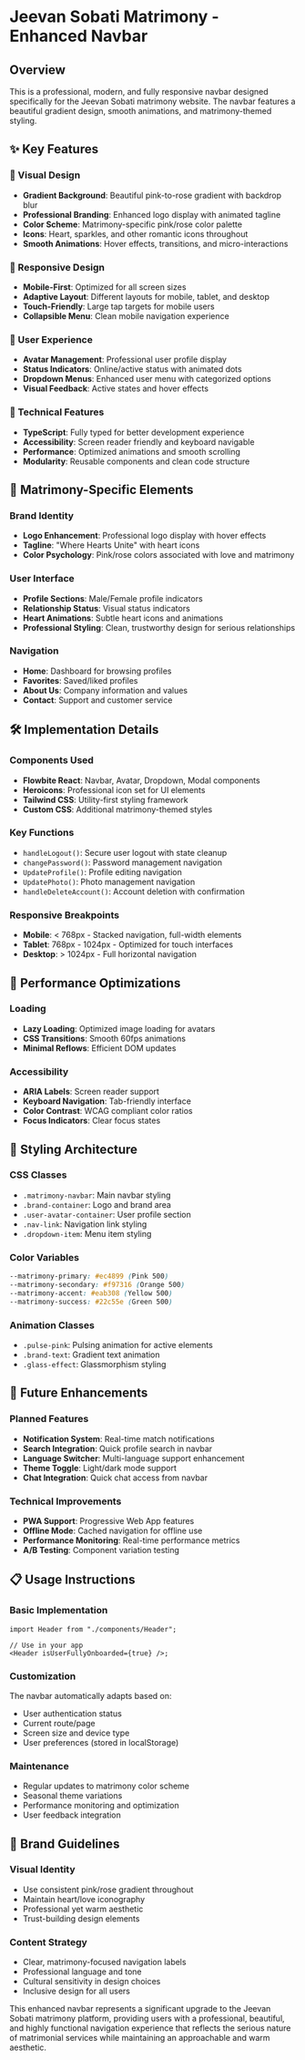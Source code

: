 # Jeevan Sobati Matrimony - Enhanced Navbar

## Overview

This is a professional, modern, and fully responsive navbar designed specifically for the Jeevan Sobati matrimony website. The navbar features a beautiful gradient design, smooth animations, and matrimony-themed styling.

## ✨ Key Features

### 🎨 Visual Design

- **Gradient Background**: Beautiful pink-to-rose gradient with backdrop blur
- **Professional Branding**: Enhanced logo display with animated tagline
- **Color Scheme**: Matrimony-specific pink/rose color palette
- **Icons**: Heart, sparkles, and other romantic icons throughout
- **Smooth Animations**: Hover effects, transitions, and micro-interactions

### 📱 Responsive Design

- **Mobile-First**: Optimized for all screen sizes
- **Adaptive Layout**: Different layouts for mobile, tablet, and desktop
- **Touch-Friendly**: Large tap targets for mobile users
- **Collapsible Menu**: Clean mobile navigation experience

### 👤 User Experience

- **Avatar Management**: Professional user profile display
- **Status Indicators**: Online/active status with animated dots
- **Dropdown Menus**: Enhanced user menu with categorized options
- **Visual Feedback**: Active states and hover effects

### 🔧 Technical Features

- **TypeScript**: Fully typed for better development experience
- **Accessibility**: Screen reader friendly and keyboard navigable
- **Performance**: Optimized animations and smooth scrolling
- **Modularity**: Reusable components and clean code structure

## 🎯 Matrimony-Specific Elements

### Brand Identity

- **Logo Enhancement**: Professional logo display with hover effects
- **Tagline**: "Where Hearts Unite" with heart icons
- **Color Psychology**: Pink/rose colors associated with love and matrimony

### User Interface

- **Profile Sections**: Male/Female profile indicators
- **Relationship Status**: Visual status indicators
- **Heart Animations**: Subtle heart icons and animations
- **Professional Styling**: Clean, trustworthy design for serious relationships

### Navigation

- **Home**: Dashboard for browsing profiles
- **Favorites**: Saved/liked profiles
- **About Us**: Company information and values
- **Contact**: Support and customer service

## 🛠️ Implementation Details

### Components Used

- **Flowbite React**: Navbar, Avatar, Dropdown, Modal components
- **Heroicons**: Professional icon set for UI elements
- **Tailwind CSS**: Utility-first styling framework
- **Custom CSS**: Additional matrimony-themed styles

### Key Functions

- `handleLogout()`: Secure user logout with state cleanup
- `changePassword()`: Password management navigation
- `UpdateProfile()`: Profile editing navigation
- `UpdatePhoto()`: Photo management navigation
- `handleDeleteAccount()`: Account deletion with confirmation

### Responsive Breakpoints

- **Mobile**: < 768px - Stacked navigation, full-width elements
- **Tablet**: 768px - 1024px - Optimized for touch interfaces
- **Desktop**: > 1024px - Full horizontal navigation

## 🚀 Performance Optimizations

### Loading

- **Lazy Loading**: Optimized image loading for avatars
- **CSS Transitions**: Smooth 60fps animations
- **Minimal Reflows**: Efficient DOM updates

### Accessibility

- **ARIA Labels**: Screen reader support
- **Keyboard Navigation**: Tab-friendly interface
- **Color Contrast**: WCAG compliant color ratios
- **Focus Indicators**: Clear focus states

## 🎨 Styling Architecture

### CSS Classes

- `.matrimony-navbar`: Main navbar styling
- `.brand-container`: Logo and brand area
- `.user-avatar-container`: User profile section
- `.nav-link`: Navigation link styling
- `.dropdown-item`: Menu item styling

### Color Variables

```css
--matrimony-primary: #ec4899 (Pink 500)
--matrimony-secondary: #f97316 (Orange 500)
--matrimony-accent: #eab308 (Yellow 500)
--matrimony-success: #22c55e (Green 500)
```

### Animation Classes

- `.pulse-pink`: Pulsing animation for active elements
- `.brand-text`: Gradient text animation
- `.glass-effect`: Glassmorphism styling

## 🔄 Future Enhancements

### Planned Features

- **Notification System**: Real-time match notifications
- **Search Integration**: Quick profile search in navbar
- **Language Switcher**: Multi-language support enhancement
- **Theme Toggle**: Light/dark mode support
- **Chat Integration**: Quick chat access from navbar

### Technical Improvements

- **PWA Support**: Progressive Web App features
- **Offline Mode**: Cached navigation for offline use
- **Performance Monitoring**: Real-time performance metrics
- **A/B Testing**: Component variation testing

## 📋 Usage Instructions

### Basic Implementation

```tsx
import Header from "./components/Header";

// Use in your app
<Header isUserFullyOnboarded={true} />;
```

### Customization

The navbar automatically adapts based on:

- User authentication status
- Current route/page
- Screen size and device type
- User preferences (stored in localStorage)

### Maintenance

- Regular updates to matrimony color scheme
- Seasonal theme variations
- Performance monitoring and optimization
- User feedback integration

## 🎯 Brand Guidelines

### Visual Identity

- Use consistent pink/rose gradient throughout
- Maintain heart/love iconography
- Professional yet warm aesthetic
- Trust-building design elements

### Content Strategy

- Clear, matrimony-focused navigation labels
- Professional language and tone
- Cultural sensitivity in design choices
- Inclusive design for all users

This enhanced navbar represents a significant upgrade to the Jeevan Sobati matrimony platform, providing users with a professional, beautiful, and highly functional navigation experience that reflects the serious nature of matrimonial services while maintaining an approachable and warm aesthetic.
